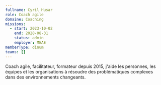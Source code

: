 ```yaml
---
fullname: Cyril Husar
role: Coach agile
domaine: Coaching
missions:
  - start: 2023-10-02
    end: 2028-08-31
    status: admin
    employer: MEAE
memberType: dinum
teams: []
---
```

Coach agile, facilitateur, formateur depuis 2015, j'aide les personnes, les équipes et les organisations à résoudre des problématiques complexes dans des environnements changeants.